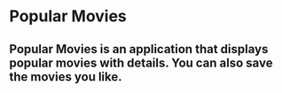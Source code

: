 #  Popular Movies

## Popular Movies is an application that displays popular movies with details. You can also save the movies you like.
